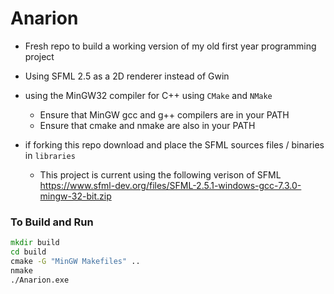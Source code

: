 # Anarion

- Fresh repo to build a working version of my old first year programming project
- Using SFML 2.5 as a 2D renderer instead of Gwin

- using the MinGW32 compiler for C++ using `CMake` and `NMake`
  - Ensure that MinGW gcc and g++ compilers are in your PATH
  - Ensure that cmake and nmake are also in your PATH

- if forking this repo download and place the SFML sources files / binaries in `libraries`
  - This project is current using the following verison of SFML
https://www.sfml-dev.org/files/SFML-2.5.1-windows-gcc-7.3.0-mingw-32-bit.zip

### To Build and Run

```cmd
mkdir build
cd build
cmake -G "MinGW Makefiles" ..
nmake
./Anarion.exe
```
